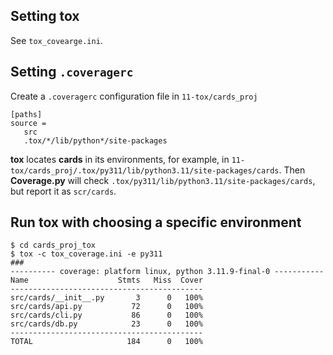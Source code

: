## Setting tox

See `tox_covearge.ini`.

## Setting `.coveragerc`

Create a `.coveragerc` configuration file in `11-tox/cards_proj`
```
[paths]
source = 
   src
   .tox/*/lib/python*/site-packages
```

**tox** locates **cards** in its environments, for example, in `11-tox/cards_proj/.tox/py311/lib/python3.11/site-packages/cards`.
Then **Coverage.py** will check `.tox/py311/lib/python3.11/site-packages/cards`, but report it as `scr/cards`.

## Run tox with choosing a specific environment
```unix
$ cd cards_proj_tox
$ tox -c tox_coverage.ini -e py311
###
---------- coverage: platform linux, python 3.11.9-final-0 -----------
Name                    Stmts   Miss  Cover
-------------------------------------------
src/cards/__init__.py       3      0   100%
src/cards/api.py           72      0   100%
src/cards/cli.py           86      0   100%
src/cards/db.py            23      0   100%
-------------------------------------------
TOTAL                     184      0   100%
```